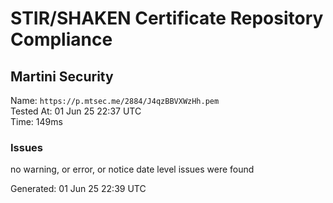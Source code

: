 # STIR/SHAKEN Certificate Repository Compliance

## Martini Security

Name: `https://p.mtsec.me/2884/J4qzBBVXWzHh.pem`\
Tested At: 01 Jun 25 22:37 UTC\
Time: 149ms

### Issues

no warning, or error, or notice date level issues were found

Generated: 01 Jun 25 22:39 UTC